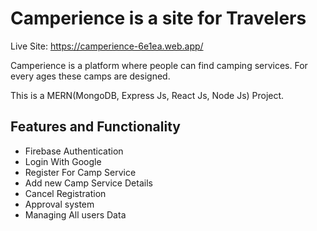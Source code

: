 # Camperience is a site for Travelers
Live Site: https://camperience-6e1ea.web.app/

Camperience is a platform where people can find camping services. For every ages these camps are designed.

This is a MERN(MongoDB, Express Js, React Js, Node Js) Project.


## Features and Functionality

* Firebase Authentication
* Login With Google
* Register For Camp Service
* Add new Camp Service Details
* Cancel Registration
* Approval system
* Managing All users Data
